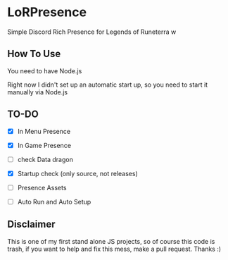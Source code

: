# LoRPresence
Simple Discord Rich Presence for Legends of Runeterra
w
## How To Use
You need to have Node.js

Right now I didn't set up an automatic start up, so you need to start it manually via Node.js
## TO-DO
- [x] In Menu Presence
- [x] In Game Presence
- [ ] check Data dragon
- [x] Startup check (only source, not releases)
- [ ] Presence Assets
- [ ] Auto Run and Auto Setup


## Disclaimer
This is one of my first stand alone JS projects, so of course this code is trash, if you want to help and fix this mess, make a pull request. Thanks :)

